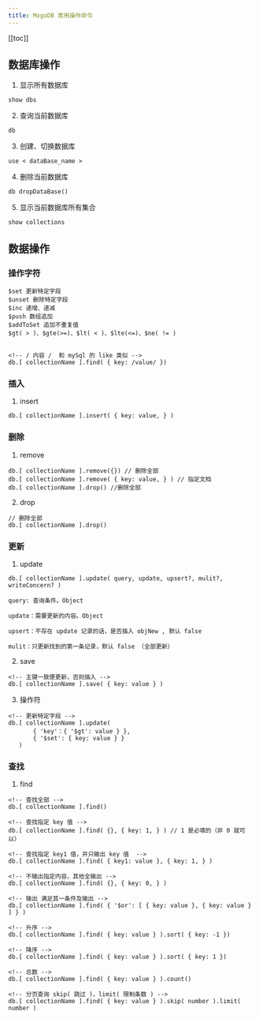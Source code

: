```yaml
---
title: MogoDB 常用操作命令
---
```

[[toc]]

## 数据库操作
1. 显示所有数据库
```
show dbs
```
2. 查询当前数据库
```
db
```
3. 创建、切换数据库 
```
use < dataBase_name >
```
4. 删除当前数据库
```
db dropDataBase()
```
5. 显示当前数据库所有集合
```
show collections
```
## 数据操作

### 操作字符
```
$set 更新特定字段
$unset 删除特定字段
$inc 递增、递减
$push 数组追加
$addToSet 追加不重复值
$gt( > )、$gte(>=)、$lt( < )、$lte(<=)、$ne( != )


<!-- / 内容 /  和 mySql 的 like 类似 -->
db.[ collectionName ].find( { key: /value/ })
```
### 插入
1. insert
```
db.[ collectionName ].insert( { key: value, } )
```
### 删除
1. remove
```
db.[ collectionName ].remove({}) // 删除全部
db.[ collectionName ].remove( { key: value, } ) // 指定文档
db.[ collectionName ].drop() //删除全部
```
2. drop 
```
// 删除全部
db.[ collectionName ].drop()
```
### 更新
1. update 
```
db.[ collectionName ].update( query, update, upsert?, mulit?, writeConcern? )

query: 查询条件。Object

update：需要更新的内容。Object

upsert：不存在 update 记录的话，是否插入 objNew , 默认 false

mulit：只更新找到的第一条记录，默认 false （全部更新）
```
2. save
 ```
 <!-- 主键一致便更新，否则插入 --> 
db.[ collectionName ].save( { key: value } )
 ```
3. 操作符
 ```
 <!-- 更新特定字段 -->
db.[ collectionName ].update( 
        { 'key'：{ '$gt': value } }, 
        { '$set': { key: value } } 
    )

```

### 查找
1. find
```
<!-- 查找全部 -->
db.[ collectionName ].find() 

<!-- 查找指定 key 值 -->
db.[ collectionName ].find( {}, { key: 1, } ) // 1 是必填的（非 0 就可以）

<!-- 查找指定 key1 值，并只输出 key 值  -->
db.[ collectionName ].find( { key1: value }, { key: 1, } ) 

<!-- 不输出指定内容，其他全输出 -->
db.[ collectionName ].find( {}, { key: 0, } )  

<!-- 输出 满足其一条件及输出 -->
db.[ collectionName ].find( { '$or': [ { key: value }, { key: value } ] } )  

<!-- 升序 -->
db.[ collectionName ].find( { key: value } ).sort( { key: -1 })

<!-- 降序 -->
db.[ collectionName ].find( { key: value } ).sort( { key: 1 })

<!-- 总数 -->
db.[ collectionName ].find( { key: value } ).count()

<!-- 分页查询 skip( 跳过 )，limit( 限制条数 ) -->
db.[ collectionName ].find( { key: value } ).skip( number ).limit( number )

```


